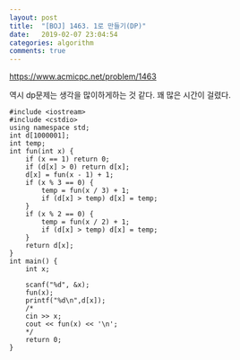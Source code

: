 ```yaml
---
layout: post
title:  "[BOJ] 1463. 1로 만들기(DP)"
date:   2019-02-07 23:04:54
categories: algorithm
comments: true
---
```


https://www.acmicpc.net/problem/1463

역시 dp문제는 생각을 많이하게하는 것 같다. 꽤 많은 시간이 걸렸다. 

~~~
#include <iostream>
#include <cstdio>
using namespace std;
int d[1000001];
int temp;
int fun(int x) {
	if (x == 1) return 0;
	if (d[x] > 0) return d[x];
	d[x] = fun(x - 1) + 1;
	if (x % 3 == 0) {
		temp = fun(x / 3) + 1;
		if (d[x] > temp) d[x] = temp;
	}
	if (x % 2 == 0) {
		temp = fun(x / 2) + 1;
		if (d[x] > temp) d[x] = temp;
	}
	return d[x];
}
int main() {
	int x;
	
	scanf("%d", &x);
	fun(x);
	printf("%d\n",d[x]);
	/*
	cin >> x;
	cout << fun(x) << '\n';
    */
	return 0;
}
~~~

